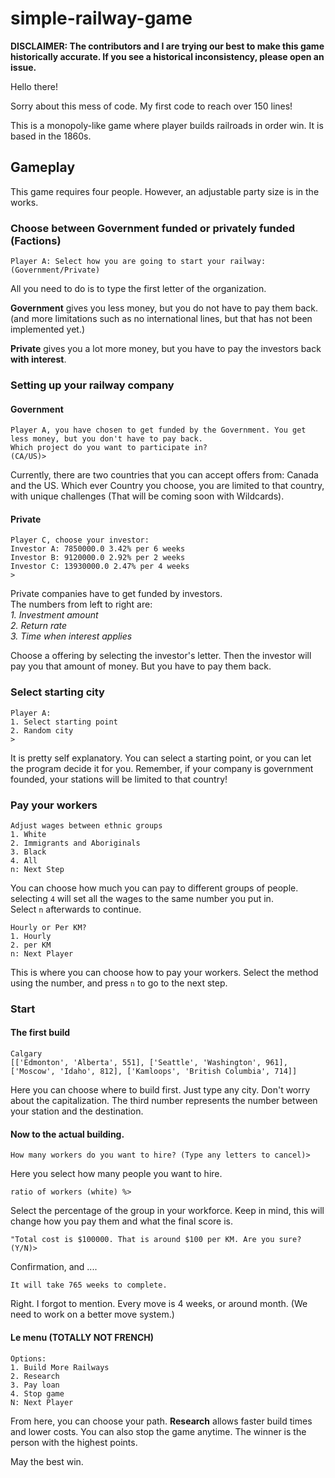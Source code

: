 # simple-railway-game


**DISCLAIMER: The contributors and I are trying our best to make this game historically accurate. If you see a historical inconsistency, please open an issue.**  

Hello there!

Sorry about this mess of code. My first code to reach over 150 lines!

This is a monopoly-like game where player builds railroads in order win. It is based in the 1860s.

## Gameplay

This game requires four people. However, an adjustable party size is in the works.

### Choose between Government funded or privately funded (Factions)

```
Player A: Select how you are going to start your railway: (Government/Private)
```

All you need to do is to type the first letter of the organization.

**Government** gives you less money, but you do not have to pay them back. (and more limitations such as no international lines, but that has not been implemented yet.)

**Private** gives you a lot more money, but you have to pay the investors back **with interest**.

### Setting up your railway company

#### Government

```
Player A, you have chosen to get funded by the Government. You get less money, but you don't have to pay back.
Which project do you want to participate in?
(CA/US)>
```

Currently, there are two countries that you can accept offers from: Canada and the US. Which ever Country you choose, you are limited to that country, with unique challenges (That will be coming soon with Wildcards).  



#### Private

```
Player C, choose your investor:
Investor A: 7850000.0 3.42% per 6 weeks
Investor B: 9120000.0 2.92% per 2 weeks
Investor C: 13930000.0 2.47% per 4 weeks
>
```
Private companies have to get funded by investors.  
The numbers from left to right are:  
*1. Investment amount*  
*2. Return rate*  
*3. Time when interest applies*  

Choose a offering by selecting the investor's letter. Then the investor will pay you that amount of money. But you have to pay them back.  

### Select starting city

```
Player A:
1. Select starting point
2. Random city
>
```  
It is pretty self explanatory. You can select a starting point, or you can let the program decide it for you. Remember, if your company is government founded, your stations will be limited to that country!

### Pay your workers  

```
Adjust wages between ethnic groups
1. White
2. Immigrants and Aboriginals
3. Black
4. All
n: Next Step
```  
You can choose how much you can pay to different groups of people. selecting `4` will set all the wages to the same number you put in.  
Select `n` afterwards to continue.  
```
Hourly or Per KM?
1. Hourly
2. per KM
n: Next Player
```  
This is where you can choose how to pay your workers. Select the method using the number, and press `n` to go to the next step.  
### Start

#### The first build
```
Calgary
[['Edmonton', 'Alberta', 551], ['Seattle', 'Washington', 961], ['Moscow', 'Idaho', 812], ['Kamloops', 'British Columbia', 714]]
```  
Here you can choose where to build first. Just type any city. Don't worry about the capitalization. The third number represents the number between your station and the destination.
#### Now to the actual building.
```
How many workers do you want to hire? (Type any letters to cancel)>
```  
Here you select how many people you want to hire.  
```
ratio of workers (white) %>
```
Select the percentage of the group in your workforce. Keep in mind, this will change how you pay them and what the final score is.  
```
"Total cost is $100000. That is around $100 per KM. Are you sure? (Y/N)>
```
Confirmation, and ....


```
It will take 765 weeks to complete.
```  
Right. I forgot to mention. Every move is 4 weeks, or around month. (We need to work on a better move system.)
#### Le menu (TOTALLY NOT FRENCH)
```
Options:
1. Build More Railways
2. Research
3. Pay loan
4. Stop game
N: Next Player
```  
From here, you can choose your path. **Research** allows faster build times and lower costs. You can also stop the game anytime. The winner is the person with the highest points.  

May the best win.
